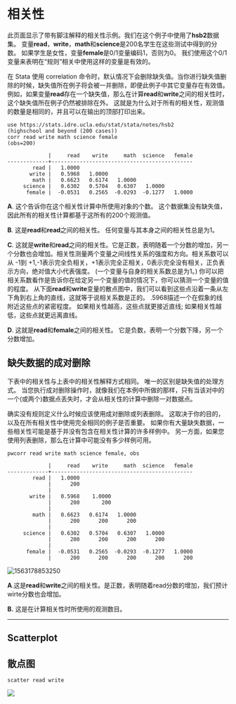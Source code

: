 # 相关性

此页面显示了带有脚注解释的相关性示例。我们在这个例子中使用了**hsb2**数据集。 变量**read**，**write**，**math**和**science**是200名学生在这些测试中得到的分数。 如果学生是女性，变量**female**是0/1变量编码1，否则为0。 我们使用这个0/1变量来表明在“规则”相关中使用这样的变量是有效的。

在  Stata 使用 correlation 命令时，默认情况下会删除缺失值。当你进行缺失值删除的时候，缺失值所在例子将会被一并删除，即便此例子中其它变量存在有效值。例如，如果变量**read**存在一个缺失值，那么在计算**read**和**write**之间的相关性时，这个缺失值所在例子仍然被排除在外。  这就是为什么对于所有的相关性，观测值的数量是相同的，并且可以在输出的顶部打印出来。

```
use https://stats.idre.ucla.edu/stat/stata/notes/hsb2
(highschool and beyond (200 cases))
corr read write math science female
(obs=200)

             |     read    write     math  science   female
-------------+---------------------------------------------
        read |   1.0000
       write |   0.5968   1.0000
        math |   0.6623   0.6174   1.0000
     science |   0.6302   0.5704   0.6307   1.0000
      female |  -0.0531   0.2565  -0.0293  -0.1277   1.0000
```



**A**. 这个告诉你在这个相关性计算中所使用对象的个数。 这个数据集没有缺失值，因此所有的相关性计算都基于这所有的200个观测值。

**B**.  这是**read**和**read**之间的相关性。 任何变量与其本身之间的相关性总是为1。

**C**. 这就是**write**和**read**之间的相关性。它是正数，表明随着一个分数的增加，另一个分数也会增加。相关性测量两个变量之间线性关系的强度和方向。相关系数可以从 -1到 +1,-1表示完全负相关，+1表示完全正相关，0表示完全没有相关，正负表示方向，绝对值大小代表强度。 (一个变量与自身的相关系数总是为1。) 你可以把相关系数看作是告诉你在给定另一个变量的值的情况下，你可以猜测一个变量的值的程度。  从下面**read**和**write**变量的散点图中，我们可以看到这些点沿着一条从左下角到右上角的直线，这就等于说相关系数是正的。  .5968描述一个在假象的线附近这些点的紧密程度。 如果相关性越高，这些点就更接近直线; 如果相关性越低，这些点就更远离直线。

**D**. 这就是**read**和**female**之间的相关性。 它是负数，表明一个分数下降，另一个分数增加。

## 缺失数据的成对删除

下表中的相关性与上表中的相关性解释方式相同。 唯一的区别是缺失值的处理方式。 当您执行成对删除操作时，就像我们在本例中所做的那样，只有当该对中的一个(或两个)数据点丢失时，才会从相关性的计算中删除一对数据点。

确实没有规则定义什么时候应该使用成对删除或列表删除。  这取决于你的目的，以及在所有相关性中使用完全相同的例子是否重要。  如果你有大量缺失数据，一些相关性可能是基于并没有包含在相关性计算的许多样例中。  另一方面，如果您使用列表删除，那么在计算中可能没有多少样例可用。

```
pwcorr read write math science female, obs

             |     read    write     math  science   female
-------------+---------------------------------------------
        read |   1.0000 
             |      200
             |
       write |   0.5968    1.0000 
             |      200       200
             |
        math |   0.6623   0.6174   1.0000 
             |      200      200      200
             |
     science |   0.6302   0.5704   0.6307   1.0000 
             |      200      200      200      200
             |
      female |  -0.0531   0.2565  -0.0293  -0.1277   1.0000 
             |      200      200      200      200      200
```

![1563178853250](C:\Users\Administrator\AppData\Roaming\Typora\typora-user-images\1563178853250.png)

**A**.这是**read**和**write**之间的相关性。是正数，表明随着read分数的增加，我们预计wirte分数也会增加。

**B.** 这是在计算相关性时所使用的观测数目。

------

## Scatterplot

## 散点图

```
scatter read write
```

![](C:\Users\Administrator\Pictures\Graph.png)
